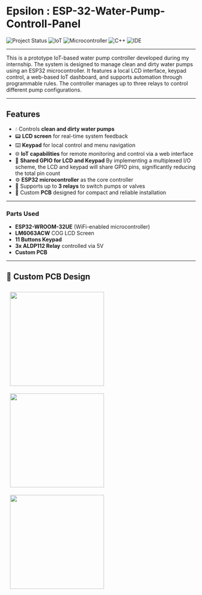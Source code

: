 
# Epsilon : ESP-32-Water-Pump-Controll-Panel

![Project Status](https://img.shields.io/badge/status-prototype-purple) ![IoT](https://img.shields.io/badge/IoT-enabled-blueviolet) ![Microcontroller](https://img.shields.io/badge/MCU-ESP32-orange) ![C++](https://img.shields.io/badge/language-C++-blue) ![IDE](https://img.shields.io/badge/IDE-Arduino-turquoise)

---
This is a prototype IoT-based water pump controller developed during my internship. The system is designed to manage clean and dirty water pumps using an ESP32 microcontroller. It features a local LCD interface, keypad control, a web-based IoT dashboard, and supports automation through programmable rules. The controller manages up to three relays to control different pump configurations.

---


## Features

- 💧 Controls **clean and dirty water pumps**
- 📟 **LCD screen** for real-time system feedback
- ⌨️ **Keypad** for local control and menu navigation
- 🌐 **IoT capabilities** for remote monitoring and control via a web interface
- 🧠 **Shared GPIO for LCD and Keypad** By implementing a multiplexed I/O scheme, the LCD and keypad will share GPIO pins, significantly reducing the total pin count
- ⚙️ **ESP32 microcontroller** as the core controller
- 🔌 Supports up to **3 relays** to switch pumps or valves
- 🔧 Custom **PCB** designed for compact and reliable installation

---

### Parts Used

- **ESP32-WROOM-32UE** (WiFi-enabled microcontroller)
- **LM6063ACW** COG LCD Screen
- **11 Buttons Keypad**
- **3x ALDP112 Relay** controlled via 5V
- **Custom PCB**

---

## 🧩 Custom PCB Design
<p align="center">
  <figure style="display:inline-block; text-align:center; margin:10px;">
    <img src="https://github.com/user-attachments/assets/7db76729-60f1-4e9e-9192-f4f842646040" width="250" />
  </figure>
  
  <figure style="display:inline-block; text-align:center; margin:10px;">
    <img src="https://github.com/user-attachments/assets/347bdfd7-53c8-475b-95c6-09c6ad928ee3" width="250" />
  </figure>

  <figure style="display:inline-block; text-align:center; margin:10px;">
    <img src="https://github.com/user-attachments/assets/9466580f-0799-4eb7-88fe-6df96e14b687" width="250" />
  </figure>
</p>

